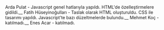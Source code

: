 Arda Pulat - Javascript genel hatlarıyla yapıldı. HTML'de özelleştirmelere gidildi.__
Fatih Hüseyinoğulları - Taslak olarak HTML oluşturuldu. CSS ile tasarımı yapıldı. Javascript'te bazı düzeltmelerde bulundu.__
Mehmet Koç - katılmadı.__
Enes Acar - katılmadı.